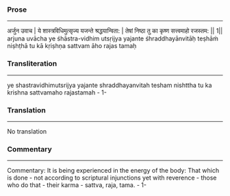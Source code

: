 ### Prose 
 --- 
अर्जुन उवाच |
ये शास्त्रविधिमुत्सृज्य यजन्ते श्रद्धयान्विता: |
तेषां निष्ठा तु का कृष्ण सत्त्वमाहो रजस्तम: || 1||
arjuna uvācha
ye śhāstra-vidhim utsṛijya yajante śhraddhayānvitāḥ
teṣhāṁ niṣhṭhā tu kā kṛiṣhṇa sattvam āho rajas tamaḥ

### Transliteration 
 --- 
ye shastravidhimutsrijya yajante shraddhayanvitah tesham nishttha tu ka krishna sattvamaho rajastamah - 1-

### Translation 
 --- 
No translation

### Commentary 
 --- 
Commentary: It is being experienced in the energy of the body: That which is done - not according to scriptural injunctions yet with reverence - those who do that - their karma - sattva, raja, tama. - 1-